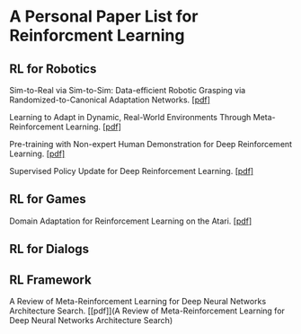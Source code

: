 # A Personal Paper List for Reinforcment Learning

## RL for Robotics
Sim-to-Real via Sim-to-Sim: Data-efficient Robotic Grasping via Randomized-to-Canonical Adaptation Networks. [[pdf]](https://arxiv.org/abs/1812.07252)

Learning to Adapt in Dynamic, Real-World Environments Through Meta-Reinforcement Learning. [[pdf]](https://arxiv.org/pdf/1803.11347.pdf)

Pre-training with Non-expert Human Demonstration for Deep Reinforcement Learning. [[pdf]](https://arxiv.org/pdf/1812.08904.pdf)

Supervised Policy Update for Deep Reinforcement Learning. [[pdf]](https://arxiv.org/pdf/1805.11706.pdf)

## RL for Games
Domain Adaptation for Reinforcement Learning on the Atari. [[pdf]](https://arxiv.org/abs/1812.07452)

## RL for Dialogs

## RL Framework
A Review of Meta-Reinforcement Learning for Deep Neural Networks Architecture Search. [[pdf]](A Review of Meta-Reinforcement Learning for Deep Neural Networks Architecture Search)

